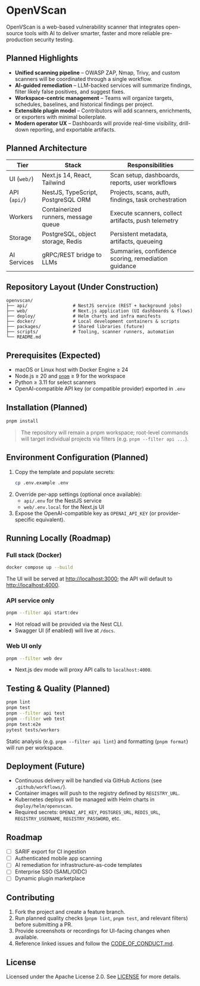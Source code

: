 # OpenVScan

OpenVScan is a web-based vulnerability scanner that integrates open-source tools with AI to deliver smarter, faster and more reliable pre-production security testing.

## Planned Highlights

- **Unified scanning pipeline** – OWASP ZAP, Nmap, Trivy, and custom scanners will be coordinated through a single workflow.
- **AI-guided remediation** – LLM-backed services will summarize findings, filter likely false positives, and suggest fixes.
- **Workspace-centric management** – Teams will organize targets, schedules, baselines, and historical findings per project.
- **Extensible plugin model** – Contributors will add scanners, enrichments, or exporters with minimal boilerplate.
- **Modern operator UX** – Dashboards will provide real-time visibility, drill-down reporting, and exportable artifacts.

## Planned Architecture

| Tier | Stack | Responsibilities |
| --- | --- | --- |
| UI (`web/`) | Next.js 14, React, Tailwind | Scan setup, dashboards, reports, user workflows |
| API (`api/`) | NestJS, TypeScript, PostgreSQL ORM | Projects, scans, auth, findings, task orchestration |
| Workers | Containerized runners, message queue | Execute scanners, collect artifacts, push telemetry |
| Storage | PostgreSQL, object storage, Redis | Persistent metadata, artifacts, queueing |
| AI Services | gRPC/REST bridge to LLMs | Summaries, confidence scoring, remediation guidance |

## Repository Layout (Under Construction)

```
openvscan/
├── api/                 # NestJS service (REST + background jobs)
├── web/                 # Next.js application (UI dashboards & flows)
├── deploy/              # Helm charts and infra manifests
├── docker/              # Local development containers & scripts
├── packages/            # Shared libraries (future)
├── scripts/             # Tooling, scanner runners, automation
└── README.md
```

## Prerequisites (Expected)

- macOS or Linux host with Docker Engine ≥ 24
- Node.js ≥ 20 and [`pnpm`](https://pnpm.io) ≥ 9 for the workspace
- Python ≥ 3.11 for select scanners
- OpenAI-compatible API key (or compatible provider) exported in `.env`

## Installation (Planned)

```bash
pnpm install
```

> The repository will remain a pnpm workspace; root-level commands will target individual projects via filters (e.g. `pnpm --filter api ...`).

## Environment Configuration (Planned)

1. Copy the template and populate secrets:
   ```bash
   cp .env.example .env
   ```
2. Override per-app settings (optional once available):
   - `api/.env` for the NestJS service
   - `web/.env.local` for the Next.js UI
3. Expose the OpenAI-compatible key as `OPENAI_API_KEY` (or provider-specific equivalent).

## Running Locally (Roadmap)

### Full stack (Docker)

```bash
docker compose up --build
```

The UI will be served at <http://localhost:3000>; the API will default to <http://localhost:4000>.

### API service only

```bash
pnpm --filter api start:dev
```

- Hot reload will be provided via the Nest CLI.
- Swagger UI (if enabled) will live at `/docs`.

### Web UI only

```bash
pnpm --filter web dev
```

- Next.js dev mode will proxy API calls to `localhost:4000`.

## Testing & Quality (Planned)

```bash
pnpm lint
pnpm test
pnpm --filter api test
pnpm --filter web test
pnpm test:e2e
pytest tests/workers
```

Static analysis (e.g. `pnpm --filter api lint`) and formatting (`pnpm format`) will run per workspace.

## Deployment (Future)

- Continuous delivery will be handled via GitHub Actions (see `.github/workflows/`).
- Container images will push to the registry defined by `REGISTRY_URL`.
- Kubernetes deploys will be managed with Helm charts in `deploy/helm/openvscan`.
- Required secrets: `OPENAI_API_KEY`, `POSTGRES_URL`, `REDIS_URL`, `REGISTRY_USERNAME`, `REGISTRY_PASSWORD`, etc.

## Roadmap

- [ ] SARIF export for CI ingestion
- [ ] Authenticated mobile app scanning
- [ ] AI remediation for infrastructure-as-code templates
- [ ] Enterprise SSO (SAML/OIDC)
- [ ] Dynamic plugin marketplace

## Contributing

1. Fork the project and create a feature branch.
2. Run planned quality checks (`pnpm lint`, `pnpm test`, and relevant filters) before submitting a PR.
3. Provide screenshots or recordings for UI-facing changes when available.
4. Reference linked issues and follow the [CODE_OF_CONDUCT.md](./CODE_OF_CONDUCT.md).

## License

Licensed under the Apache License 2.0. See [LICENSE](./LICENSE) for more details.